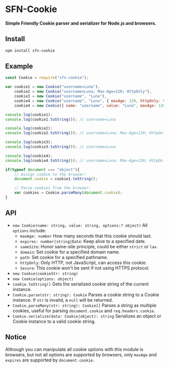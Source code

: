 # SFN-Cookie

**Simple Friendly Cookie parser and serializer for Node.js and browsers.**

## Install

```sh
npm install sfn-cookie
```

## Example

```javascript
const Cookie = require("sfn-cookie");

var cookie1 = new Cookie("username=Luna"),
    cookie2 = new Cookie("username=Luna; Max-Age=120; HttpOnly"),
    cookie3 = new Cookie("username", "Luna"),
    cookie4 = new Cookie("username", "Luna", { maxAge: 120, httpOnly: true }),
    cookie4 = new Cookie({ name: "username", value: "Luna", maxAge: 120, httpOnly: true });

console.log(cookie1);
console.log(cookie1.toString()); // username=Luna

console.log(cookie2);
console.log(cookie2.toString()); // username=Luna; Max-Age=120; HttpOnly

console.log(cookie3);
console.log(cookie3.toString()); // username=Luna

console.log(cookie4);
console.log(cookie4.toString()); // username=Luna; Max-Age=120; HttpOnly

if(typeof document === "object"){
    // Assign cookie to the browser:
    document.cookie = cookie1.toString();

    // Parse cookies from the browser:
    var cookies = Cookie.parseMany(document.cookie);
}
```

## API

- `new Cookie(name: string, value: string, options:? object)`
    All `options` include:
    - `maxAge: number` How many seconds that this cookie should last.
    - `expires: number|string|Date`: Keep alive to a specified date.
    - `sameSite`: Honor same-site principle, could be either `strict` or `lax`.
    - `domain`: Set cookie for a specified domain name.
    - `path`: Set cookie for a specified pathname.
    - `httpOnly`: Only HTTP, not JavaScript, can access this cookie.
    - `Secure`: This cookie won't be sent if not using HTTPS protocol.
- `new Cookie(cookieStr: string)`
- `new Cookie(options: object)`
- `cookie.toString()` Gets the serialized cookie string of the current 
    instance.
- `Cookie.parse(str: string): Cookie` Parses a cookie string to a Cookie 
    instance. If `str` is invalid, a `null` will be returned.
- `Cookie.parseMany(str: string): Cookie[]` Parses a string as multiple 
    cookies, useful for parsing `document.cookie` and `req.headers.cookie`.
- `Cookie.serialize(data: Cookie|object): string` Serializes an object or 
    Cookie instance to a valid cookie string.

## Notice

Although you can manipulate all cookie options with this module is browsers, 
but not all options are supported by browsers, only `maxAge` and `expires` are
supported by `document.cookie`.